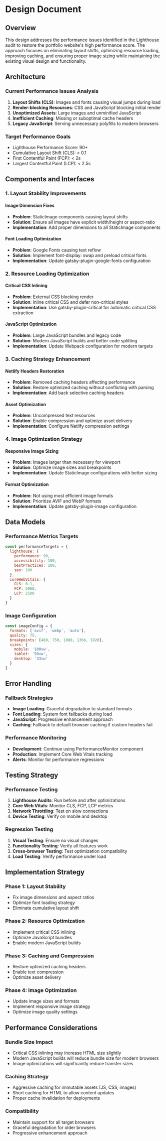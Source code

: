 # Design Document

## Overview

This design addresses the performance issues identified in the Lighthouse audit to restore the portfolio website's high performance score. The approach focuses on eliminating layout shifts, optimizing resource loading, improving caching, and ensuring proper image sizing while maintaining the existing visual design and functionality.

## Architecture

### Current Performance Issues Analysis
1. **Layout Shifts (CLS)**: Images and fonts causing visual jumps during load
2. **Render-blocking Resources**: CSS and JavaScript blocking initial render
3. **Unoptimized Assets**: Large images and unminified JavaScript
4. **Inefficient Caching**: Missing or suboptimal cache headers
5. **Legacy JavaScript**: Serving unnecessary polyfills to modern browsers

### Target Performance Goals
- Lighthouse Performance Score: 90+
- Cumulative Layout Shift (CLS): < 0.1
- First Contentful Paint (FCP): < 2s
- Largest Contentful Paint (LCP): < 2.5s

## Components and Interfaces

### 1. Layout Stability Improvements

#### Image Dimension Fixes
- **Problem**: StaticImage components causing layout shifts
- **Solution**: Ensure all images have explicit width/height or aspect-ratio
- **Implementation**: Add proper dimensions to all StaticImage components

#### Font Loading Optimization
- **Problem**: Google Fonts causing text reflow
- **Solution**: Implement font-display: swap and preload critical fonts
- **Implementation**: Update gatsby-plugin-google-fonts configuration

### 2. Resource Loading Optimization

#### Critical CSS Inlining
- **Problem**: External CSS blocking render
- **Solution**: Inline critical CSS and defer non-critical styles
- **Implementation**: Use gatsby-plugin-critical for automatic critical CSS extraction

#### JavaScript Optimization
- **Problem**: Large JavaScript bundles and legacy code
- **Solution**: Modern JavaScript builds and better code splitting
- **Implementation**: Update Webpack configuration for modern targets

### 3. Caching Strategy Enhancement

#### Netlify Headers Restoration
- **Problem**: Removed caching headers affecting performance
- **Solution**: Restore optimized caching without conflicting with parsing
- **Implementation**: Add back selective caching headers

#### Asset Optimization
- **Problem**: Uncompressed text resources
- **Solution**: Enable compression and optimize asset delivery
- **Implementation**: Configure Netlify compression settings

### 4. Image Optimization Strategy

#### Responsive Image Sizing
- **Problem**: Images larger than necessary for viewport
- **Solution**: Optimize image sizes and breakpoints
- **Implementation**: Update StaticImage configurations with better sizing

#### Format Optimization
- **Problem**: Not using most efficient image formats
- **Solution**: Prioritize AVIF and WebP formats
- **Implementation**: Update gatsby-plugin-image configuration

## Data Models

### Performance Metrics Targets
```javascript
const performanceTargets = {
  lighthouse: {
    performance: 90,
    accessibility: 100,
    bestPractices: 100,
    seo: 100
  },
  coreWebVitals: {
    CLS: 0.1,
    FCP: 2000,
    LCP: 2500
  }
}
```

### Image Configuration
```javascript
const imageConfig = {
  formats: ['avif', 'webp', 'auto'],
  quality: 75,
  breakpoints: [480, 750, 1080, 1366, 1920],
  sizes: {
    mobile: '100vw',
    tablet: '50vw',
    desktop: '33vw'
  }
}
```

## Error Handling

### Fallback Strategies
- **Image Loading**: Graceful degradation to standard formats
- **Font Loading**: System font fallbacks during load
- **JavaScript**: Progressive enhancement approach
- **Caching**: Fallback to default browser caching if custom headers fail

### Performance Monitoring
- **Development**: Continue using PerformanceMonitor component
- **Production**: Implement Core Web Vitals tracking
- **Alerts**: Monitor for performance regressions

## Testing Strategy

### Performance Testing
1. **Lighthouse Audits**: Run before and after optimizations
2. **Core Web Vitals**: Monitor CLS, FCP, LCP metrics
3. **Network Throttling**: Test on slow connections
4. **Device Testing**: Verify on mobile and desktop

### Regression Testing
1. **Visual Testing**: Ensure no visual changes
2. **Functionality Testing**: Verify all features work
3. **Cross-browser Testing**: Test optimization compatibility
4. **Load Testing**: Verify performance under load

## Implementation Strategy

### Phase 1: Layout Stability
- Fix image dimensions and aspect ratios
- Optimize font loading strategy
- Eliminate cumulative layout shift

### Phase 2: Resource Optimization
- Implement critical CSS inlining
- Optimize JavaScript bundles
- Enable modern JavaScript builds

### Phase 3: Caching and Compression
- Restore optimized caching headers
- Enable text compression
- Optimize asset delivery

### Phase 4: Image Optimization
- Update image sizes and formats
- Implement responsive image strategy
- Optimize image quality settings

## Performance Considerations

### Bundle Size Impact
- Critical CSS inlining may increase HTML size slightly
- Modern JavaScript builds will reduce bundle size for modern browsers
- Image optimizations will significantly reduce transfer sizes

### Caching Strategy
- Aggressive caching for immutable assets (JS, CSS, images)
- Short caching for HTML to allow content updates
- Proper cache invalidation for deployments

### Compatibility
- Maintain support for all target browsers
- Graceful degradation for older browsers
- Progressive enhancement approach